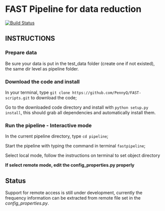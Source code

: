 FAST Pipeline for data reduction
======================================

[![Build Status](https://travis-ci.org/PennyQ/FAST-scripts.svg?branch=master)](https://travis-ci.org/PennyQ/FAST-scripts)

INSTRUCTIONS
------------
### Prepare data

Be sure your data is put in the test_data folder (create one if not existed), the same dir level as pipeline folder. 

### Download the code and install

In your terminal, type `git clone https://github.com/PennyQ/FAST-scripts.git` to download the code;

Go to the downloaded code directory and install with `python setup.py install`, this should grab all dependencies and automatically install them.


### Run the pipeline - Interactive mode

In the current pipeline directory, type `cd pipeline`;

Start the pipeline with typing the command in terminal `fastpipeline`;

Select local mode, follow the instructions on terminal to set object directory

**If select remote mode, edit the config_properties.py properly**


Status
------------
Support for remote access is still under development, currently the frequency information can be extracted from remote file set in the *config_properties.py*.
   
